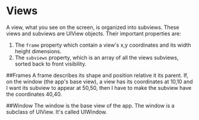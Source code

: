 # Views
A view, what you see on the screen, is organized into subviews. These views and subviews are UIView objects. Their important properties are:

  1. The ```frame``` property which contain a view's x,y coordinates and its width height dimensions.
  2. The ```subviews``` property, which is an array of all the views subviews, sorted back to front visibility.

##Frames
A frame describes its shape and position relative it its parent. If, on the window (the app's base view), a view has its coordinates at 10,10 and I want its subview to appear at 50,50, then I have to make the subview have the coordinates 40,40.

##Window
The window is the base view of the app. The window is a subclass of UIView. It's called UIWindow.

